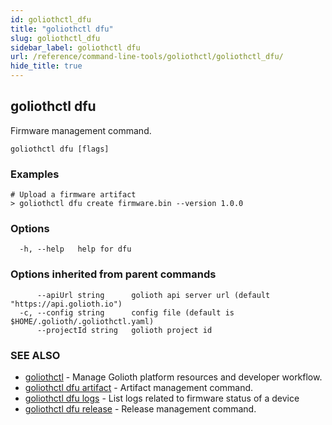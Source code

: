 ```yaml
---
id: goliothctl_dfu
title: "goliothctl dfu"
slug: goliothctl_dfu
sidebar_label: goliothctl dfu
url: /reference/command-line-tools/goliothctl/goliothctl_dfu/
hide_title: true
---
```

## goliothctl dfu

Firmware management command.

```
goliothctl dfu [flags]
```

### Examples

```
# Upload a firmware artifact
> goliothctl dfu create firmware.bin --version 1.0.0
```

### Options

```
  -h, --help   help for dfu
```

### Options inherited from parent commands

```
      --apiUrl string      golioth api server url (default "https://api.golioth.io")
  -c, --config string      config file (default is $HOME/.golioth/.goliothctl.yaml)
      --projectId string   golioth project id
```

### SEE ALSO

* [goliothctl](/reference/command-line-tools/goliothctl/goliothctl/)	 - Manage Golioth platform resources and developer workflow.
* [goliothctl dfu artifact](/reference/command-line-tools/goliothctl/goliothctl_dfu_artifact/)	 - Artifact management command.
* [goliothctl dfu logs](/reference/command-line-tools/goliothctl/goliothctl_dfu_logs/)	 - List logs related to firmware status of a device
* [goliothctl dfu release](/reference/command-line-tools/goliothctl/goliothctl_dfu_release/)	 - Release management command.

